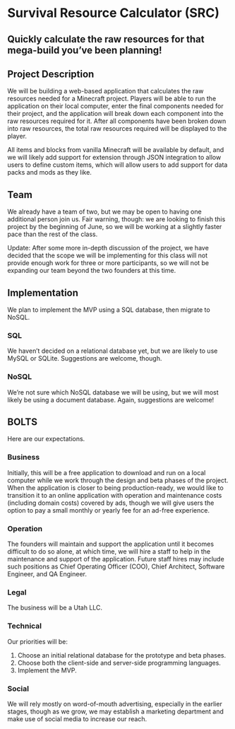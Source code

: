 # Survival Resource Calculator (SRC)

## Quickly calculate the raw resources for that mega-build you’ve been planning!

## **Project Description**

We will be building a web-based application that calculates the raw resources needed for a Minecraft project. Players will be able to run the application on their local computer, enter the final components needed for their project, and the application will break down each component into the raw resources required for it. After all components have been broken down into raw resources, the total raw resources required will be displayed to the player.

All items and blocks from vanilla Minecraft will be available by default, and we will likely add support for extension through JSON integration to allow users to define custom items, which will allow users to add support for data packs and mods as they like.

## **Team**

We already have a team of two, but we may be open to having one additional person join us. Fair warning, though: we are looking to finish this project by the beginning of June, so we will be working at a slightly faster pace than the rest of the class.

Update: After some more in-depth discussion of the project, we have decided that the scope we will be implementing for this class will not provide enough work for three or more participants, so we will not be expanding our team beyond the two founders at this time.

## **Implementation**

We plan to implement the MVP using a SQL database, then migrate to NoSQL.

### **SQL**

We haven’t decided on a relational database yet, but we are likely to use MySQL or SQLite. Suggestions are welcome, though.

### **NoSQL**

We’re not sure which NoSQL database we will be using, but we will most likely be using a document database. Again, suggestions are welcome!

## **BOLTS**

Here are our expectations.

### **Business**

Initially, this will be a free application to download and run on a local computer while we work through the design and beta phases of the project. When the application is closer to being production-ready, we would like to transition it to an online application with operation and maintenance costs (including domain costs) covered by ads, though we will give users the option to pay a small monthly or yearly fee for an ad-free experience.

### **Operation**

The founders will maintain and support the application until it becomes difficult to do so alone, at which time, we will hire a staff to help in the maintenance and support of the application. Future staff hires may include such positions as Chief Operating Officer (COO), Chief Architect, Software Engineer, and QA Engineer.

### **Legal**

The business will be a Utah LLC.

### **Technical**

Our priorities will be:

1. Choose an initial relational database for the prototype and beta phases.
1. Choose both the client-side and server-side programming languages.
1. Implement the MVP.

### **Social**

We will rely mostly on word-of-mouth advertising, especially in the earlier stages, though as we grow, we may establish a marketing department and make use of social media to increase our reach.
